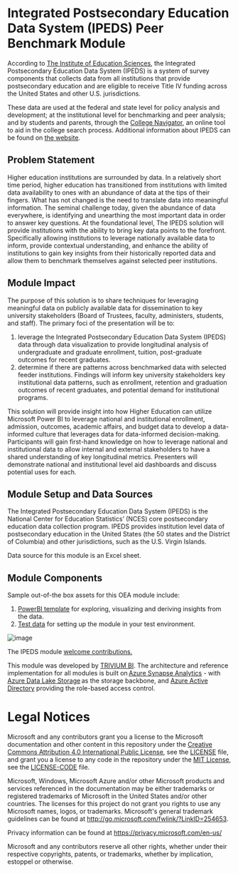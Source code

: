 # Integrated Postsecondary Education Data System (IPEDS) Peer Benchmark Module
According to [The Institute of Education Sciences](https://nces.ed.gov/ipeds/DFR/2021/ReportHTML.aspx?unitid=107460), the Integrated Postsecondary Education Data System (IPEDS) is a system of survey components that collects data from all institutions that provide postsecondary education and are eligible to receive Title IV funding across the United States and other U.S. jurisdictions.

These data are used at the federal and state level for policy analysis and development; at the institutional level for benchmarking and peer analysis; and by students and parents, through the [College Navigator](https://nces.ed.gov/collegenavigator/), an online tool to aid in the college search process. Additional information about IPEDS can be found on [the website](https://nces.ed.gov/ipeds).


## Problem Statement
Higher education institutions are surrounded by data. In a relatively short time period, higher education has transitioned from institutions with limited data availability to ones with an abundance of data at the tips of their fingers. What has not changed is the need to translate data into meaningful information. The seminal challenge today, given the abundance of data everywhere, is identifying and unearthing the most important data in order to answer key questions. At the foundational level, The IPEDS solution will provide institutions with the ability to bring key data points to the forefront. Specifically allowing institutions to leverage nationally available data to inform, provide contextual understanding, and enhance the ability of institutions to gain key insights from their historically reported data and allow them to benchmark themselves against selected peer institutions. 


## Module Impact
The purpose of this solution is to share techniques for leveraging meaningful data on publicly available data for dissemination to key university stakeholders (Board of Trustees, faculty, administers, students, and staff). The primary foci of the presentation will be to: 
1) leverage the Integrated Postsecondary Education Data System (IPEDS) data through data visualization to provide longitudinal analysis of undergraduate and graduate enrollment, tuition, post-graduate outcomes for recent graduates.
2) determine if there are patterns across benchmarked data with selected feeder institutions.  Findings will inform key university stakeholders key institutional data patterns, such as enrollment, retention and graduation outcomes of recent graduates, and potential demand for institutional programs.

This solution will provide insight into how Higher Education can utilize Microsoft Power BI to leverage national and institutional enrollment, admission, outcomes, academic affairs, and budget data to develop a data-informed culture that leverages data for data-informed decision-making.  Participants will gain first-hand knowledge on how to leverage national and institutional data to allow internal and external stakeholders to have a shared understanding of key longitudinal metrics.  Presenters will demonstrate national and institutional level aid dashboards and discuss potential uses for each.

## Module Setup and Data Sources
The Integrated Postsecondary Education Data System (IPEDS) is the National Center for Education Statistics’ (NCES) core postsecondary education data collection program. IPEDS provides institution level data of postsecondary education in the United States (the 50 states and the District of Columbia) and other jurisdictions, such as the U.S. Virgin Islands.

Data source for this module is an Excel sheet.

## Module Components 
Sample out-of-the box assets for this OEA module include: 
1. [PowerBI template](https://github.com/dochines/OpenEduAnalytics/tree/main/modules/IPEDS/powerbi) for exploring, visualizing and deriving insights from the data.
2. [Test data](https://github.com/dochines/OpenEduAnalytics/tree/main/modules/IPEDS/test_data) for setting up the module in your test environment.


![image](https://github.com/dochines/OpenEduAnalytics/blob/4281a8c8ee44d5c8c3f343e6a583c824394e87ea/modules/IPEDS/docs/images/Institution%20Summary.jpg) 

The IPEDS module [welcome contributions.](https://github.com/microsoft/OpenEduAnalytics/blob/main/CONTRIBUTING.md) 

This module was developed by [TRIVIUM BI](https://www.triviumbi.com/). The architecture and reference implementation for all modules is built on [Azure Synapse Analytics](https://azure.microsoft.com/en-us/services/synapse-analytics/) - with [Azure Data Lake Storage](https://docs.microsoft.com/en-us/azure/storage/blobs/data-lake-storage-introduction) as the storage backbone,  and [Azure Active Directory](https://azure.microsoft.com/en-us/services/active-directory/) providing the role-based access control.


# Legal Notices

Microsoft and any contributors grant you a license to the Microsoft documentation and other content
in this repository under the [Creative Commons Attribution 4.0 International Public License](https://creativecommons.org/licenses/by/4.0/legalcode),
see the [LICENSE](LICENSE) file, and grant you a license to any code in the repository under the [MIT License](https://opensource.org/licenses/MIT), see the
[LICENSE-CODE](LICENSE-CODE) file.

Microsoft, Windows, Microsoft Azure and/or other Microsoft products and services referenced in the documentation
may be either trademarks or registered trademarks of Microsoft in the United States and/or other countries.
The licenses for this project do not grant you rights to use any Microsoft names, logos, or trademarks.
Microsoft's general trademark guidelines can be found at http://go.microsoft.com/fwlink/?LinkID=254653.

Privacy information can be found at https://privacy.microsoft.com/en-us/

Microsoft and any contributors reserve all other rights, whether under their respective copyrights, patents,
or trademarks, whether by implication, estoppel or otherwise.
